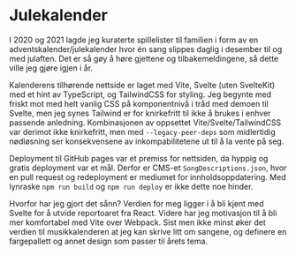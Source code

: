 # Julekalender

I 2020 og 2021 lagde jeg kuraterte spillelister til familien i form av en adventskalender/julekalender hvor én sang slippes daglig i desember til og med julaften. Det er så gøy å høre gjettene og tilbakemeldingene, så dette ville jeg gjøre igjen i år.

Kalenderens tilhørende nettside er laget med Vite, Svelte (uten SvelteKit) med et hint av TypeScript, og TailwindCSS for styling. Jeg begynte med friskt mot med helt vanlig CSS på komponentnivå i tråd med demoen til Svelte, men jeg synes Tailwind er for knirkefritt til ikke å brukes i enhver passende anledning. Kombinasjonen av oppsettet Vite/Svelte/TailwindCSS var derimot ikke knirkefritt, men med `--legacy-peer-deps` som midlertidig nødløsning ser konsekvensene av inkompabilitetene ut til å la vente på seg.

Deployment til GitHub pages var et premiss for nettsiden, da hyppig og gratis deployment var et mål. Derfor er CMS-et `SongDescriptions.json`, hvor en pull request og redeployment er mediumet for innholdsoppdatering. Med lynraske `npm run build` og `npm run deploy` er ikke dette noe hinder.

Hvorfor har jeg gjort det sånn? Verdien for meg ligger i å bli kjent med Svelte for å utvide reportoaret fra React. Videre har jeg motivasjon til å bli mer komfortabel med Vite over Webpack. Sist men ikke minst øker det verdien til musikkalenderen at jeg kan skrive litt om sangene, og definere en fargepallett og annet design som passer til årets tema.

